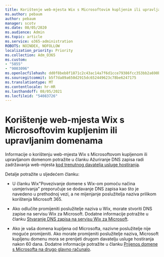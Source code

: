 ```yaml
---
title: Korištenje web-mjesta Wix s Microsoftovim kupljenim ili upravljanim domenama
ms.author: pebaum
author: pebaum
manager: scotv
ms.date: 08/05/2020
ms.audience: Admin
ms.topic: article
ms.service: o365-administration
ROBOTS: NOINDEX, NOFOLLOW
localization_priority: Priority
ms.collection: Adm_O365
ms.custom:
- "5855"
- "9003096"
ms.openlocfilehash: dd0f8beb8f1871c2c43ac14a7f6d1cce79386fcc353bb2a690ba184904ca5857
ms.sourcegitcommit: b5f7da89a650d2915dc652449623c78be6247175
ms.translationtype: MT
ms.contentlocale: hr-HR
ms.lasthandoff: 08/05/2021
ms.locfileid: "54083726"
---
```

# <a name="using-a-wix-website-with-microsoft-purchased-or-managed-domains"></a>Korištenje web-mjesta Wix s Microsoftovim kupljenim ili upravljanim domenama

Informacije o korištenju web-mjesta Wix s Microsoftovom kupljenom ili upravljanom domenom potražite u članku Ažuriranje DNS zapisa radi zadržavanja web-mjesta [kod trenutnog davatelja usluge hostiranja](https://docs.microsoft.com/microsoft-365/admin/dns/update-dns-records-to-retain-current-hosting-provider).

Detalje potražite u sljedećem članku: 

- U članku Wix"Povezivanje domene s Wix-om pomoću načina usmjerivanja" preporučuje se dodavanje DNS zapisa kao što je navedeno u prethodnoj vezi, a ne mijenjanje poslužitelja naziva prilikom korištenja Microsoft 365.

- Ako odlučite promijeniti poslužitelje naziva u Wix, morate stvoriti DNS zapise na servisu Wix za Microsoft. Dodatne informacije potražite u članku [Stvaranje DNS zapisa na servisu Wix za Microsoft](https://docs.microsoft.com/microsoft-365/admin/dns/create-dns-records-at-wix).

- Ako je vaša domena kupljena od Microsofta, nazivne poslužitelje nije moguće promijeniti. Ako morate promijeniti poslužitelje naziva, Microsoft kupljenu domenu mora se prenijeti drugom davatelju usluge hostiranja nakon 60 dana. Dodatne informacije potražite u članku [Prijenos domene s Microsofta na drugo glavno računalo](https://docs.microsoft.com/microsoft-365/admin/get-help-with-domains/transfer-a-domain-from-microsoft-to-another-host).
